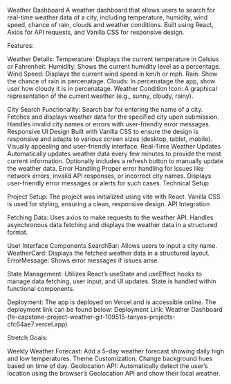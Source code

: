 Weather Dashboard
A weather dashboard that allows users to search for real-time weather data of a city, including temperature, humidity, wind speed, chance of rain, clouds and weather conditions. Built using React, Axios for API requests, and Vanilla CSS for responsive design.

Features:

Weather Details:
Temperature: Displays the current temperature in Celsius or Fahrenheit.
Humidity: Shows the current humidity level as a percentage.
Wind Speed: Displays the current wind speed in km/h or mph.
Rain: Show the chance of rain in percenatage.
Clouds: In percenatage the app, show user how cloudy it is in percenatage.
Weather Condition Icon: A graphical representation of the current weather (e.g., sunny, cloudy, rainy).

City Search Functionality:
Search bar for entering the name of a city.
Fetches and displays weather data for the specified city upon submission.
Handles invalid city names or errors with user-friendly error messages.
Responsive UI Design
Built with Vanilla CSS to ensure the design is responsive and adapts to various screen sizes (desktop, tablet, mobile).
Visually appealing and user-friendly interface.
Real-Time Weather Updates
Automatically updates weather data every few minutes to provide the most current information.
Optionally includes a refresh button to manually update the weather data.
Error Handling
Proper error handling for issues like network errors, invalid API responses, or incorrect city names.
Displays user-friendly error messages or alerts for such cases.
Technical Setup

Project Setup:
The project was initialized using vite with React.
Vanilla CSS is used for styling, ensuring a clean, responsive design.
API Integration

Fetching Data:
Uses axios to make requests to the weather API.
Handles asynchronous data fetching and displays the weather data in a structured format.

User Interface Components
SearchBar: Allows users to input a city name.
WeatherCard: Displays the fetched weather data in a structured layout.
ErrorMessage: Shows error messages if issues arise.

State Management:
Utilizes React’s useState and useEffect hooks to manage data fetching, user input, and UI updates.
State is handled within functional components.

Deployment:
The app is deployed on Vercel and is accessible online.
The deployment link can be found below:
Deployment Link: Weather Dashboard (fe-capstone-project-weather-git-109515-tanyas-projects-cfc64ae7.vercel.app)

Stretch Goals:

Weekly Weather Forecast: Add a 5-day weather forecast showing daily high and low temperatures.
Theme Customization: Change background hues based on time of day.
Geolocation API: Automatically detect the user’s location using the browser’s Geolocation API and show their local weather.


